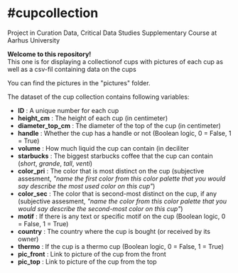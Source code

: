 # #cupcollection
Project in Curation Data, Critical Data Studies Supplementary Course at Aarhus University

**Welcome to this repository!** <br/>
This one is for displaying a collectionof cups with pictures of each cup as well as a csv-fil containing data on the cups

You can find the pictures in the "pictures" folder. <br/>

The dataset of the cup collection contains following variables: <rb/>

- **ID** : A unique number for each cup <br/>
- **height_cm** : The height of each cup (in centimeter) <br/>
- **diameter_top_cm** : The diameter of the top of the cup (in centimeter) <br/>
- **handle** : Whether the cup has a handle or not (Boolean logic, 0 = False, 1 = True) <br/>
- **volume** : How much liquid the cup can contain (in deciliter <br/>
- **starbucks** : The biggest starbucks coffee that the cup can contain (*short*, *grande*, *tall*, *venti*) <br/>
- **color_pri** : The color that is most distinct on the cup (subjective assesment, *"name the first color from this color palette that you would say describe the most used color on this cup"*) <br/>
- **color_sec** : The color that is second-most distinct on the cup, if any (subjective assesment, *"name the color from this color palette that you would say describe the second-most color on this cup"*) <br/>
- **motif** : If there is any text or specific motif on the cup (Boolean logic, 0 = False, 1 = True) <br/>
- **country** : The country where the cup is bought (or received by its owner) <br/>
- **thermo** : If the cup is a thermo cup (Boolean logic, 0 = False, 1 = True) <br/>
- **pic_front** : Link to picture of the cup from the front <br/>
- **pic_top** : Link to picture of the cup from the top  <br/>
